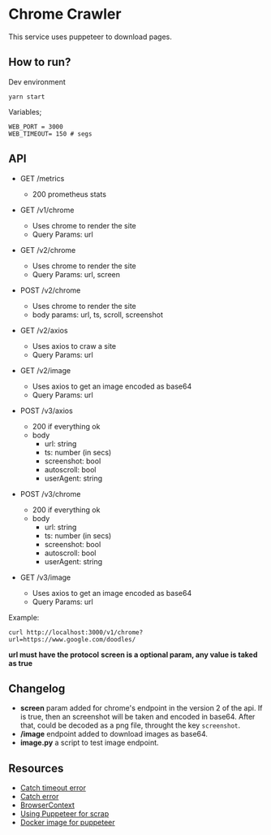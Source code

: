 # Chrome Crawler

This service uses puppeteer to download pages.

## How to run?

Dev environment

```
yarn start
```

Variables;

```
WEB_PORT = 3000
WEB_TIMEOUT= 150 # segs
```

## API

- GET /metrics
  - 200 prometheus stats

- GET /v1/chrome
  - Uses chrome to render the site
  - Query Params: url
  
- GET /v2/chrome
  - Uses chrome to render the site
  - Query Params: url, screen
  
- POST /v2/chrome
  - Uses chrome to render the site
  - body params: url, ts, scroll, screenshot
 
- GET /v2/axios
  - Uses axios to craw a site
  - Query Params: url
  
- GET /v2/image
  - Uses axios to get an image encoded as base64
  - Query Params: url
 
- POST /v3/axios
  - 200 if everything ok
  - body
    - url: string
    - ts: number (in secs)
    - screenshot: bool
    - autoscroll: bool
    - userAgent: string
  
- POST /v3/chrome
  - 200 if everything ok
  - body
    - url: string
    - ts: number (in secs)
    - screenshot: bool
    - autoscroll: bool
    - userAgent: string

- GET /v3/image
  - Uses axios to get an image encoded as base64
  - Query Params: url
 
Example:

```
curl http://localhost:3000/v1/chrome?url=https://www.google.com/doodles/

```

**url must have the protocol**
**screen is a optional param, any value  is taked as true**


## Changelog
- **screen** param added for chrome's endpoint in the version 2 of the api. If is true, then an screenshot will be taken and encoded in base64. After that, could be decoded as a png file, throught the key `screenshot`. 
- **/image** endpoint added to download images as base64.
- **image.py** a script to test image endpoint.

## Resources

- [Catch timeout error](https://github.com/puppeteer/puppeteer/issues/2574)
- [Catch error](https://stackoverflow.com/questions/52716109/puppeteer-page-waitfornavigation-timeout-error-handling)
- [BrowserContext](https://pptr.dev/#?product=Puppeteer&version=v8.0.0&show=api-event-targetdestroyed-1)
- [Using Puppeteer for scrap](https://medium.com/@e_mad_ehsan/getting-started-with-puppeteer-and-chrome-headless-for-web-scrapping-6bf5979dee3e)
- [Docker image for puppeteer](https://github.com/browserless/chrome)
```
